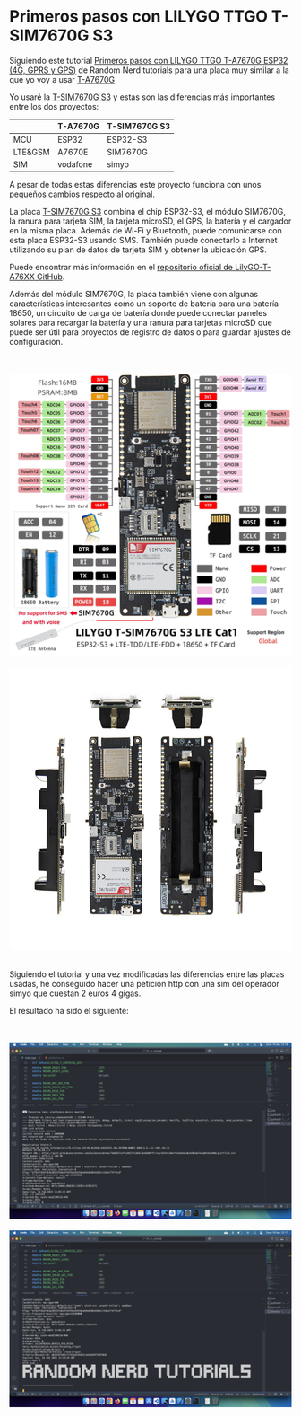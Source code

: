# Primeros pasos con LILYGO TTGO T-SIM7670G S3

Siguiendo este tutorial [Primeros pasos con LILYGO TTGO T-A7670G ESP32 (4G, GPRS y GPS)](https://randomnerdtutorials.com/lilygo-ttgo-t-a7670g-a7670e-a7670sa-esp32/) de Random Nerd tutorials para una placa muy similar a la que yo voy a usar [T-A7670G](https://lilygo.cc/products/t-sim-a7670e?_pos=1&_sid=c4758edb2&_ss=r&variant=43043706077365)  

Yo usaré la [T-SIM7670G S3](https://lilygo.cc/products/t-sim-7670g-s3) y estas son las diferencias más importantes entre los dos proyectos:  

|  | T-A7670G | T-SIM7670G S3 |
|-----------|-----------|-----------|
| MCU    | ESP32    | ESP32-S3    |
| LTE&GSM    | A7670E    | SIM7670G    |
| SIM    | vodafone    | simyo    |

A pesar de todas estas diferencias este proyecto funciona con unos pequeños cambios respecto al original. 

La placa [T-SIM7670G S3](https://lilygo.cc/products/t-sim-7670g-s3) combina el chip ESP32-S3, el módulo SIM7670G, la ranura para tarjeta SIM, la tarjeta microSD, el GPS, la batería y el cargador en la misma placa. Además de Wi-Fi y Bluetooth, puede comunicarse con esta placa ESP32-S3 usando SMS. También puede conectarlo a Internet utilizando su plan de datos de tarjeta SIM y obtener la ubicación GPS.

Puede encontrar más información en el [repositorio oficial de LilyGO-T-A76XX GitHub](https://github.com/Xinyuan-LilyGO/LilyGO-T-A76XX).  

Además del módulo SIM7670G, la placa también viene con algunas características interesantes como un soporte de batería para una batería 18650, un circuito de carga de batería donde puede conectar paneles solares para recargar la batería y una ranura para tarjetas microSD que puede ser útil para proyectos de registro de datos o para guardar ajustes de configuración.

<br><br>
![pin_out](docs/pin_out.jpg)
<br><br>
![pcb](docs/pcb.jpg)
<br><br>

Siguiendo el tutorial y una vez modificadas las diferencias entre las placas usadas, he conseguido hacer una petición http con una sim del operador simyo que cuestan 2 euros 4 gigas. 

El resultado ha sido el siguiente:

<br><br>
![pin_out](docs/cap_1.png)
<br><br>
![pcb](docs/cap_2.png)
<br><br>








